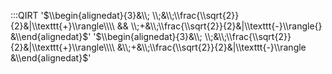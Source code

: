 :::QIRT
'$\\begin{alignedat}{3}&\\; \\;&\\;\\frac{\\sqrt{2}}{2}&|\\texttt{+}\\rangle\\\\ && \\;+&\\;\\frac{\\sqrt{2}}{2}&|\\texttt{-}\\rangle{} &\\end{alignedat}$'
'$\\begin{alignedat}{3}&\\; \\;&\\;\\frac{\\sqrt{2}}{2}&|\\texttt{+}\\rangle\\\\ &\\;+&\\;\\frac{\\sqrt{2}}{2}&|\\texttt{-}\\rangle &\\end{alignedat}$'